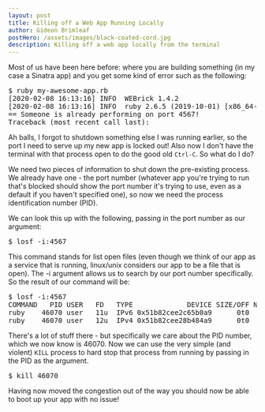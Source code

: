```yaml
---
layout: post
title: Killing off a Web App Running Locally
author: Gideon Brimleaf
postHero: /assets/images/black-coated-cord.jpg
description: Killing off a web app locally from the terminal
---
```


Most of us have been here before: where you are building something (in my case a Sinatra app) and you get some kind of error such as the following:

<pre class="p-2 bg-primary text-light">
$ ruby my-awesome-app.rb
[2020-02-08 16:13:16] INFO  WEBrick 1.4.2
[2020-02-08 16:13:16] INFO  ruby 2.6.5 (2019-10-01) [x86_64-darwin19]
== Someone is already performing on port 4567!
Traceback (most recent call last):
</pre>

Ah balls, I forgot to shutdown something else I was running earlier, so the port I need to serve up my new app is locked out!  Also now I don't have the terminal with that process open to do the good old `Ctrl-C`. So what do I do?

We need two pieces of information to shut down the pre-existing process. We already have one - the port number (whatever app you're trying to run that's blocked should show the port number it's trying to use, even as a default if you haven't specified one), so now we need the process identification number (PID).

We can look this up with the following, passing in the port number as our argument:

<pre class="p-2 bg-primary text-light">
$ losf -i:4567
</pre>

This command stands for list open files (even though we think of our app as a service that is running, linux/unix considers our app to be a file that is open).  The -i argument allows us to search by our port number specifically. So the result of our command will be:

<pre class="p-2 bg-primary text-light">
$ losf -i:4567
COMMAND   PID USER   FD   TYPE             DEVICE SIZE/OFF NODE NAME
ruby    46070 user   11u  IPv6 0x51b82cee2c65b0a9      0t0  TCP localhost:tram (LISTEN)
ruby    46070 user   12u  IPv4 0x51b82cee28b484a9      0t0  TCP localhost:tram (LISTEN)
</pre>

There's a lot of stuff there - but specifically we care about the PID number, which we now know is 46070.  Now we can use the very simple (and violent) `KILL` process to hard stop that process from running by passing in the PID as the argument.

<pre class="p-2 bg-primary text-light">
$ kill 46070
</pre>

Having now moved the congestion out of the way you should now be able to boot up your app with no issue!
